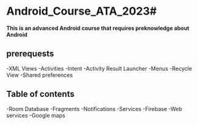 # Android_Course_ATA_2023#
**This is an advanced Android course that requires preknowledge about Android**

## prerequests ##

-XML Views
-Activities
-Intent
-Activity Result Launcher
-Menus
-Recycle View
-Shared preferences

## Table of contents ##
-Room Database
-Fragments
-Notifications
-Services
-Firebase
-Web services
-Google maps
